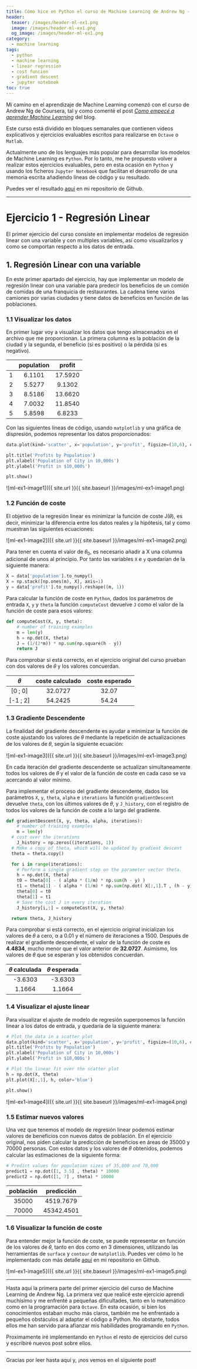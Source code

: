 ```yaml
---
title: Cómo hice en Python el curso de Machine Learning de Andrew Ng - Ejercicio 1
header:
  teaser: /images/header-ml-ex1.png
  image: /images/header-ml-ex1.png
  og_image: /images/header-ml-ex1.png
category: 
  - machine learning
tags: 
  - python
  - machine learning
  - linear regression
  - cost funcion
  - gradient descent
  - jupyter notebook
toc: true
---
```


Mi camino en el aprendizaje de Machine Learning comenzó con el curso de Andrew Ng de Coursera, tal y como comenté el post [*Como empecé a aprender Machine Learning*](https://apuerma.github.io/vivencia/como-aprendi-machine-learning/) del blog.

Este curso está dividido en bloques semanales que contienen videos explicativos y ejercicios evaluables escritos para realizarse en `Octave` o `Matlab`. 

Actualmente uno de los lenguajes más popular para desarrollar los modelos de Machine Learning es `Python`. Por lo tanto, me he propuesto volver a realizar estos ejercicios evaluables, pero en esta ocasión en `Python` y usando los ficheros `Jupyter Notebook` que facilitan el desarrollo de una memoria escrita añadiendo líneas de código y su resultado.

Puedes ver el resultado [aquí](https://github.com/apuerma/python-machine-learning) en mi repositorio de Github.

---

# Ejercicio 1 - Regresión Linear

El primer ejercicio del curso consiste en implementar modelos de regresión linear con una variable y con multiples variables, así como visualizarlos y como se comportan respecto a los datos de entrada.

## 1. Regresión Linear con una variable

En este primer apartado del ejercicio, hay que implementar un modelo de regresión linear con una variable para predecir los beneficios de un comión de comidas de una franquicia de restaurantes. La cadena tiene varios camiones por varias ciudades y tiene datos de beneficios en función de las poblaciones. 

### 1.1 Visualizar los datos

En primer lugar voy a visualizar los datos que tengo almacenados en el archivo que me proporcionan. La primera columna es la población de la ciudad y la segunda, el beneficio (si es positivo) o la pérdida (si es negativo).

|     | population | profit  |
|:----|:----------:|:-------:|
| 1   | 6.1101	   | 17.5920 |
| 2   | 5.5277     | 9.1302  |
| 3   | 8.5186     | 13.6620 |
| 4   | 7.0032     | 11.8540 |
| 5   | 5.8598     | 6.8233  |


Con las siguientes líneas de código, usando `matplotlib` y una gráfica de dispresión, podemos representar los datos proporcionados:

```python
data.plot(kind='scatter', x='population', y='profit', figsize=(10,6), color='red')

plt.title('Profits by Population')
plt.xlabel('Population of City in 10,000s')
plt.ylabel('Profit in $10,000s')

plt.show()
```
![ml-ex1-image1]({{ site.url }}{{ site.baseurl }}/images/ml-ex1-image1.png)


### 1.2 Función de coste

El objetivo de la regresión linear es minimizar la función de coste J(𝜃), es decir, minimizar la diferencia entre los datos reales y la hipótesis, tal y como muestran las siguientes ecuaciones:

![ml-ex1-image2]({{ site.url }}{{ site.baseurl }}/images/ml-ex1-image2.png)

Para tener en cuenta el valor de 𝜃<sub>0</sub>, es necesario añadir a X una columna adicional de unos al principio. Por tanto las variables `X` e `y` quedarían de la siguiente manera:

```python
X = data['population'].to_numpy()
X = np.stack([np.ones(m), X], axis=1)
y = data['profit'].to_numpy().reshape((m, 1))
```

Para calcular la función de coste en `Python`, dados los parámetros de entrada `X`, `y` y `theta` la función `computeCost` devuelve `J` como el valor de la función de coste para esos valores:

```python
def computeCost(X, y, theta):
	# number of training examples  
	m = len(y)
	h = np.dot(X, theta)
	J = (1/(2*m)) * np.sum(np.square(h - y))
	return J
```

Para comprobar si está correcto, en el ejercicio original del curso prueban con dos valores de 𝜃 y los valores concuerdan.

| 𝜃        | coste calculado | coste esperado |
|:--------:|:---------------:|:--------------:|
| [0 ; 0]  | 32.0727	     | 32.07          |
| [-1 ; 2] | 54.2425         | 54.24          |


### 1.3 Gradiente Descendente

La finalidad del gradiente descendente es ayudar a minimizar la función de coste ajustando los valores de 𝜃 mediante la repetición de actualizaciones de los valores de 𝜃, según la siguiente ecuación:

![ml-ex1-image3]({{ site.url }}{{ site.baseurl }}/images/ml-ex1-image3.png)

En cada iteración del gradiente descendente se actualizan simultaneamente todos los valores de 𝜃 y el valor de la función de coste en cada caso se va acercando al valor mínimo.  

Para implementar el proceso del gradiente descendente, dados los parámetros `X`, `y`, `theta`, `alpha` e `iterations` la función `gradientDescent` devuelve `theta`, con los últimos valores de 𝜃, y `J_history`, con el registro de todos los valores de la función de coste a lo largo del gradiente.

```python
def gradientDescent(X, y, theta, alpha, iterations):
	# number of training examples  
	m = len(y)                               
  # cost over the iterations
	J_history = np.zeros((iterations, 1))   
  # Make a copy of theta, which will be updated by gradient descent
  theta = theta.copy()

  for i in range(iterations):
    # Perform a single gradient step on the parameter vector theta. 
    h = np.dot(X, theta)
    t0 = theta[0] - ( alpha * (1/m) * np.sum(h - y) )
    t1 = theta[1] - ( alpha * (1/m) * np.sum(np.dot( X[:,1].T , (h - y) ) ) )
    theta[0] = t0
    theta[1] = t1
    # Save the cost J in every iteration    
    J_history[i,:] = computeCost(X, y, theta)

  return theta, J_history
```

Para comprobar si está correcto, en el ejercicio original inicializan los valores de 𝜃 a cero, α a 0.01 y el número de iteraciones a 1500. Después de realizar el gradiente descendente, el valor de la función de coste es **4.4834**, mucho menor que el valor anterior de **32.0727**. Asimismo, los valores de 𝜃 que se esperan y los obtenidos concuerdan.

| 𝜃 calculada | 𝜃 esperada     |
|:-----------:|:--------------:|
| -3.6303     | -3.6303	       | 
| 1.1664      | 1.1664         | 


### 1.4 Visualizar el ajuste linear

Para visualizar el ajuste de modelo de regresión superponemos la función linear a los datos de entrada, y quedaría de la siguiente manera:

```python
# Plot the data in a scatter plot
data.plot(kind='scatter', x='population', y='profit', figsize=(10,6), color='red')
plt.title('Profits by Population')
plt.xlabel('Population of City in 10,000s')
plt.ylabel('Profit in $10,000s')

# Plot the linear fit over the scatter plot
h = np.dot(X, theta)
plt.plot(X[:,1], h, color='blue')

plt.show()
```
![ml-ex1-image4]({{ site.url }}{{ site.baseurl }}/images/ml-ex1-image4.png)


### 1.5 Estimar nuevos valores

Una vez que tenemos el modelo de regresión linear podemos estimar valores de beneficios con nuevos datos de población. En el ejercicio original, nos piden calcular la predicción de beneficios en áreas de 35000 y 70000 personas. Con estos datos y los valores de 𝜃 obtenidos, podemos calcular las estimaciones de la siguiente forma:

```python
# Predict values for population sizes of 35,000 and 70,000
predict1 = np.dot([1, 3.5] , theta) * 10000
predict2 = np.dot([1, 7] , theta) * 10000
```

| población  | predicción   |
|:----------:|:------------:|
| 35000      | 4519.7679    | 
| 70000      | 45342.4501   | 


### 1.6 Visualizar la función de coste

Para entender mejor la función de coste, se puede representar en función de los valores de 𝜃, tanto en dos como en 3 dimensiones, utilizando las herramientas de `surface` y `contour` de `matplotlib`. Puedes ver cómo lo he implementado con más detalle [aquí](https://github.com/apuerma/python-machine-learning/blob/main/ML_Exercise_1_Linear_Regression.ipynb) en mi repositorio en Github.

![ml-ex1-image5]({{ site.url }}{{ site.baseurl }}/images/ml-ex1-image5.png)



---

Hasta aquí la primera parte del primer ejercicio del curso de Machine Learning de Andrew Ng. La primera vez que realicé este ejercicio aprendí muchísimo y me enfrenté a pequeñas dificultades, tanto en lo matemático como en la programación para `Octave`. En esta ocasión, si bien los conocimientos estaban mucho más claros, también me he enfrentado a pequeños obstáculos al adaptar el código a Python. No obstante, todos ellos me han servido para afianzar mis habilidades programando en `Python`.

Proximamente iré implementando en `Python` el resto de ejercicios del curso y escribiré nuevos post sobre ellos.

---

Gracias por leer hasta aquí y, ¡nos vemos en el siguiente post!
